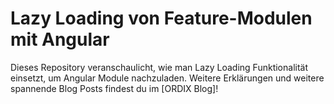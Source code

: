 # Lazy Loading von Feature-Modulen mit Angular

Dieses Repository veranschaulicht, wie man Lazy Loading Funktionalität einsetzt, um Angular Module nachzuladen. Weitere Erklärungen und weitere spannende Blog Posts findest du im [ORDIX Blog]!
